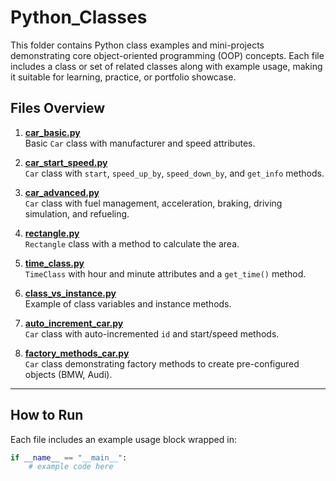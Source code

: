 # Python_Classes

This folder contains Python class examples and mini-projects demonstrating core object-oriented programming (OOP) concepts. Each file includes a class or set of related classes along with example usage, making it suitable for learning, practice, or portfolio showcase.

## Files Overview

1. **[car_basic.py](Python_Classes/car_basic.py)**  
   Basic `Car` class with manufacturer and speed attributes.

2. **[car_start_speed.py](Python_Classes/car_start_speed.py)**  
   `Car` class with `start`, `speed_up_by`, `speed_down_by`, and `get_info` methods.

3. **[car_advanced.py](Python_Classes/car_advanced.py)**  
   `Car` class with fuel management, acceleration, braking, driving simulation, and refueling.

4. **[rectangle.py](Python_Classes/rectangle.py)**  
   `Rectangle` class with a method to calculate the area.

5. **[time_class.py](Python_Classes/time_class.py)**  
   `TimeClass` with hour and minute attributes and a `get_time()` method.

6. **[class_vs_instance.py](Python_Classes/class_vs_instance.py)**  
   Example of class variables and instance methods.

7. **[auto_increment_car.py](Python_Classes/auto_increment_car.py)**  
   `Car` class with auto-incremented `id` and start/speed methods.

8. **[factory_methods_car.py](Python_Classes/factory_methods_car.py)**  
   `Car` class demonstrating factory methods to create pre-configured objects (BMW, Audi).
---

## How to Run

Each file includes an example usage block wrapped in:

```python
if __name__ == "__main__":
    # example code here
